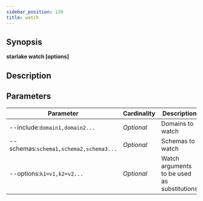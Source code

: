 ```yaml
---
sidebar_position: 130
title: watch
---
```



## Synopsis

**starlake watch [options]**

## Description


## Parameters

Parameter|Cardinality|Description
---|---|---
--include:`domain1,domain2...`|*Optional*|Domains to watch
--schemas:`schema1,schema2,schema3...`|*Optional*|Schemas to watch
--options:`k1=v1,k2=v2...`|*Optional*|Watch arguments to be used as substitutions

